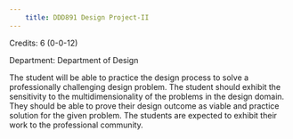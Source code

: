 ```yaml
---
    title: DDD891 Design Project-II
---
```

Credits: 6 (0-0-12)

Department: Department of Design

The student will be able to practice the design process to solve a professionally challenging design problem. The student should exhibit the sensitivity to the multidimensionality of the problems in the design domain. They should be able to prove their design outcome as viable and practice solution for the given problem. The students are expected to exhibit their work to the professional community.